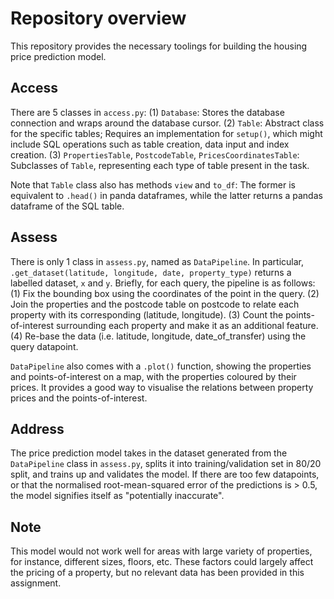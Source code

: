 # Repository overview

This repository provides the necessary toolings for building the housing price prediction model.

## Access

There are 5 classes in `access.py`:
(1) `Database`: Stores the database connection and wraps around the database cursor.
(2) `Table`: Abstract class for the specific tables; Requires an implementation for `setup()`, which might include SQL operations such as table creation, data input and index creation.
(3) `PropertiesTable`, `PostcodeTable`, `PricesCoordinatesTable`: Subclasses of `Table`, representing each type of table present in the task.

Note that `Table` class also has methods `view` and `to_df`: The former is equivalent to `.head()` in panda dataframes, while the latter returns a pandas dataframe of the SQL table.

## Assess

There is only 1 class in `assess.py`, named as `DataPipeline`. In particular, `.get_dataset(latitude, longitude, date, property_type)` returns a labelled dataset, `x` and `y`. Briefly, for each query, the pipeline is as follows:
(1) Fix the bounding box using the coordinates of the point in the query.
(2) Join the properties and the postcode table on postcode to relate each property with its corresponding (latitude, longitude).
(3) Count the points-of-interest surrounding each property and make it as an additional feature.
(4) Re-base the data (i.e. latitude, longitude, date_of_transfer) using the query datapoint.

`DataPipeline` also comes with a `.plot()` function, showing the properties and points-of-interest on a map, with the properties coloured by their prices. It provides a good way to visualise the relations between property prices and the points-of-interest.

## Address

The price prediction model takes in the dataset generated from the `DataPipeline` class in `assess.py`, splits it into training/validation set in 80/20 split, and trains up and validates the model. If there are too few datapoints, or that the normalised root-mean-squared error of the predictions is > 0.5, the model signifies itself as "potentially inaccurate".

## Note

This model would not work well for areas with large variety of properties, for instance, different sizes, floors, etc. These factors could largely affect the pricing of a property, but no relevant data has been provided in this assignment.